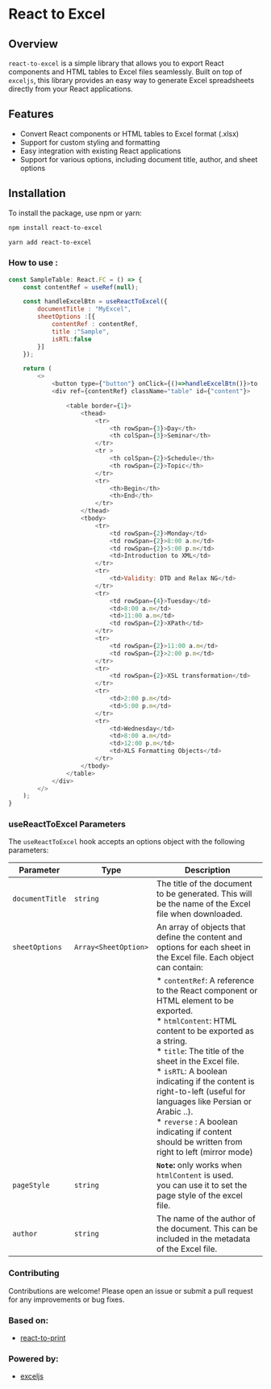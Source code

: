 # React to Excel

## Overview
`react-to-excel` is a simple library that allows you to export React components and HTML tables to Excel files seamlessly. Built on top of `exceljs`, this library provides an easy way to generate Excel spreadsheets directly from your React applications.

## Features
- Convert React components or HTML tables to Excel format (.xlsx)
- Support for custom styling and formatting
- Easy integration with existing React applications
- Support for various options, including document title, author, and sheet options

## Installation

To install the package, use npm or yarn:


```bash
npm install react-to-excel
```

```bash
yarn add react-to-excel
```
### How to use :
```js
const SampleTable: React.FC = () => {
    const contentRef = useRef(null);

    const handleExcelBtn = useReactToExcel({
        documentTitle : "MyExcel",
        sheetOptions :[{
            contentRef : contentRef,
            title :"Sample",
            isRTL:false
        }]
    });

    return (
        <>
            <button type={"button"} onClick={()=>handleExcelBtn()}>to .xlsx</button>
            <div ref={contentRef} className="table" id={"content"}>

                <table border={1}>
                    <thead>
                        <tr>
                            <th rowSpan={3}>Day</th>
                            <th colSpan={3}>Seminar</th>
                        </tr>
                        <tr >
                            <th colSpan={2}>Schedule</th>
                            <th rowSpan={2}>Topic</th>
                        </tr>
                        <tr>
                            <th>Begin</th>
                            <th>End</th>
                        </tr>
                    </thead>
                    <tbody>
                        <tr>
                            <td rowSpan={2}>Monday</td>
                            <td rowSpan={2}>8:00 a.m</td>
                            <td rowSpan={2}>5:00 p.m</td>
                            <td>Introduction to XML</td>
                        </tr>
                        <tr>
                            <td>Validity: DTD and Relax NG</td>
                        </tr>
                        <tr>
                            <td rowSpan={4}>Tuesday</td>
                            <td>8:00 a.m</td>
                            <td>11:00 a.m</td>
                            <td rowSpan={2}>XPath</td>
                        </tr>
                        <tr>
                            <td rowSpan={2}>11:00 a.m</td>
                            <td rowSpan={2}>2:00 p.m</td>
                        </tr>
                        <tr>
                            <td rowSpan={2}>XSL transformation</td>
                        </tr>
                        <tr>
                            <td>2:00 p.m</td>
                            <td>5:00 p.m</td>
                        </tr>
                        <tr>
                            <td>Wednesday</td>
                            <td>8:00 a.m</td>
                            <td>12:00 p.m</td>
                            <td>XLS Formatting Objects</td>
                        </tr>
                    </tbody>
                </table>
            </div>
        </>
    );
}
```

### useReactToExcel Parameters

The `useReactToExcel` hook accepts an options object with the following parameters:


| Parameter | Type | Description |
| --- | --- | --- |
| `documentTitle` | `string` | The title of the document to be generated. This will be the name of the Excel file when downloaded. |
| `sheetOptions` | `Array<SheetOption>` | An array of objects that define the content and options for each sheet in the Excel file. Each object can contain: |
|     |     | *   `contentRef`: A reference to the React component or HTML element to be exported.<br>*   `htmlContent`: HTML content to be exported as a string.<br>*   `title`: The title of the sheet in the Excel file.<br>*   `isRTL`: A boolean indicating if the content is right-to-left (useful for languages like Persian or Arabic ..).<br>* `reverse` : A boolean indicating if content should be written from right to left (mirror mode) |
`pageStyle` | `string` | **`Note`:** only works when `htmlContent` is used.<br> you can use it to set the page style of the excel file.
| `author` | `string` | The name of the author of the document. This can be included in the metadata of the Excel file. | 



### Contributing
Contributions are welcome! Please open an issue or submit a pull request for any improvements or bug fixes.

### Based on: 
+ [react-to-print](https://github.com/MatthewHerbst/react-to-print)

### Powered by:
+ [exceljs](https://github.com/exceljs/exceljs.git)
